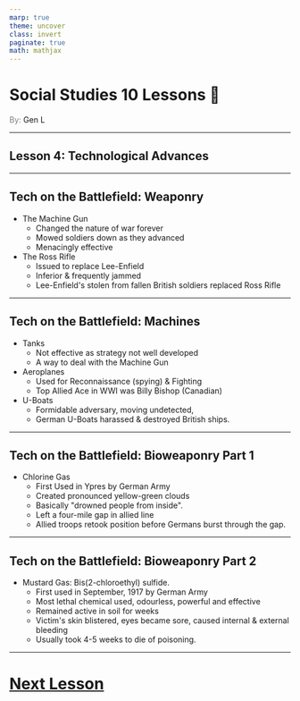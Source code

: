```yaml
---
marp: true
theme: uncover
class: invert
paginate: true
math: mathjax
---
```


# <!--fit-->Social Studies 10 Lessons :book:

<span style="color:grey">By:</span> Gen L

<!--_footer: In partnership with Hyperion University, 2023-->

---

## Lesson 4: Technological Advances

---

## Tech on the Battlefield: Weaponry

* The Machine Gun
    * Changed the nature of war forever
    * Mowed soldiers down as they advanced
    * Menacingly effective
* The Ross Rifle
    * Issued to replace Lee-Enfield
    * Inferior & frequently jammed
    * Lee-Enfield's stolen from fallen British soldiers replaced Ross Rifle

---

## Tech on the Battlefield: Machines

* Tanks
    * Not effective as strategy not well developed
    * A way to deal with the Machine Gun 
* Aeroplanes
    * Used for Reconnaissance (spying) & Fighting
    * Top Allied Ace in WWI was Billy Bishop (Canadian)
* U-Boats
    * Formidable adversary, moving undetected,
    * German U-Boats harassed & destroyed British ships.

---

## Tech on the Battlefield: Bioweaponry Part 1

* Chlorine Gas
    * First Used in Ypres by German Army
    * Created pronounced yellow-green clouds
    * Basically "drowned people from inside".
    * Left a four-mile gap in allied line
    * Allied troops retook position before Germans burst through the gap.

---

## Tech on the Battlefield: Bioweaponry Part 2

* Mustard Gas: Bis(2-chloroethyl) sulfide.
    * First used in September, 1917 by German Army
    * Most lethal chemical used, odourless, powerful and effective
    * Remained active in soil for weeks
    * Victim's skin blistered, eyes became sore, caused internal & external bleeding
    * Usually took 4-5 weeks to die of poisoning.

---

# [Next Lesson](Lesson%205.html)